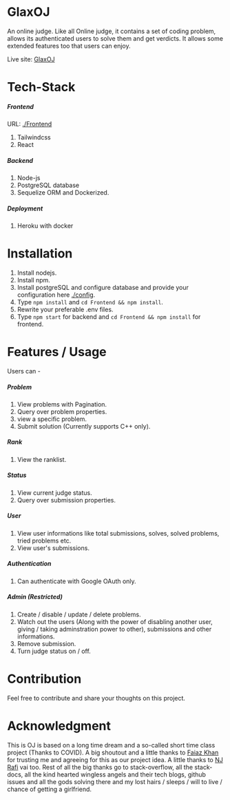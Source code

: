# GlaxOJ
An online judge. Like all Online judge, it contains a set of coding problem, allows its authenticated users to solve them and get verdicts. It allows some extended features too that users can enjoy.

Live site: [GlaxOJ](https://glaxoj.herokuapp.com/) 

# Tech-Stack
##### Frontend
URL: [./Frontend](https://github.com/rahathossain690/GlaxOJ/tree/master/Frontend)
1. Tailwindcss
2. React


##### Backend
1. Node-js
2. PostgreSQL database
3. Sequelize ORM
and Dockerized.

##### Deployment
1. Heroku with docker

# Installation
1. Install nodejs.
2. Install npm.
3. Install postgreSQL and configure database and provide your configuration here [./config](https://github.com/rahathossain690/GlaxOJ/tree/master/config).
4. Type `npm install` and `cd Frontend && npm install`.
5. Rewrite your preferable .env files.
6. Type `npm start` for backend and `cd Frontend && npm install` for frontend.

# Features / Usage
Users can -
##### Problem
1. View problems with Pagination.
2. Query over problem properties.
3. view a specific problem.
4. Submit solution (Currently supports C++ only).


##### Rank
1. View the ranklist.


##### Status
1. View current judge status.
2. Query over submission properties.


##### User
1. View user informations like total submissions, solves, solved problems, tried problems etc.
2. View user's submissions.


##### Authentication
1. Can authenticate with Google OAuth only.


##### Admin (Restricted)
1. Create / disable / update / delete problems.
2. Watch out the users (Along with the power of disabling another user, giving / taking adminstration power to other), submissions and other informations.
3. Remove submission.
4. Turn judge status on / off.

# Contribution
Feel free to contribute and share your thoughts on this project.

# Acknowledgment
This is OJ is based on a long time dream and a so-called short time class project (Thanks to COVID). A big shoutout and a little thanks to [Faiaz Khan](https://github.com/faiazamin) for trusting me and agreeing for this as our project idea. A little thanks to [NJ Rafi](https://github.com/njrafi) vai too. Rest of all the big thanks go to stack-overflow, all the stack-docs, all the kind hearted wingless angels and their tech blogs, github issues and all the gods solving there and my lost hairs / sleeps / will to live / chance of getting a girlfriend.
